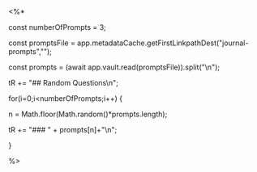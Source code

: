 <%*

const numberOfPrompts = 3;

const promptsFile = app.metadataCache.getFirstLinkpathDest("journal-prompts","");

const prompts = (await app.vault.read(promptsFile)).split("\n");

tR += "## Random Questions\n";

for(i=0;i<numberOfPrompts;i++) {

  n = Math.floor(Math.random()*prompts.length);

  tR += "### " + prompts[n]+"\n";

}

%>
